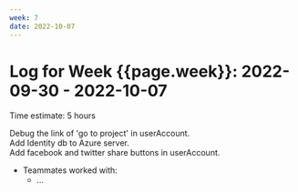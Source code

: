 ```yaml
---
week: 7
date: 2022-10-07
---
```

# Log for Week {{page.week}}: 2022-09-30 - 2022-10-07

Time estimate: 5 hours

Debug the link of 'go to project' in userAccount. <br> 
Add Identity db to Azure server. <br>
Add facebook and twitter share buttons in userAccount.

- Teammates worked with:
  - ...
